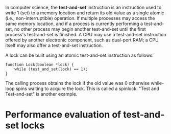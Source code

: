 In computer science, the __test-and-set__ instruction is an instruction used to write 1 (set) to a memory location and return its old value as a single atomic (i.e., non-interruptible) operation. If multiple processes may access the same memory location, and if a process is currently performing a test-and-set, no other process may begin another test-and-set until the first process's test-and-set is finished. A CPU may use a test-and-set instruction offered by another electronic component, such as dual-port RAM; a CPU itself may also offer a test-and-set instruction.

A lock can be built using an atomic test-and-set instruction as follows:

```
function Lock(boolean *lock) { 
    while (test_and_set(lock) == 1); 
}
```

The calling process obtains the lock if the old value was 0 otherwise while-loop spins waiting to acquire the lock. This is called a spinlock. "Test and Test-and-set" is another example.

# Performance evaluation of test-and-set locks

